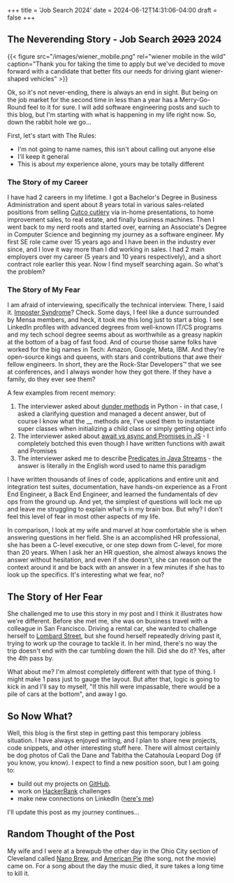 +++
title = 'Job Search 2024'
date = 2024-06-12T14:31:06-04:00
draft = false
+++

## The Neverending Story - Job Search ~~2023~~ 2024

{{< figure src="/images/wiener_mobile.png" rel="wiener mobile in the wild" caption="Thank you for taking the time to apply but we've decided to move forward with a candidate that better fits our needs for driving giant wiener-shaped vehicles" >}}

Ok, so it's not never-ending, there is always an end in sight. But being on the job market for the second time in less
than a year has a Merry-Go-Round feel to it for sure. I will add software engineering posts and such to this blog, but I'm
starting with what is happening in my life right now. So, down the rabbit hole we go...

First, let's start with The Rules:
* I'm not going to name names, this isn't about calling out anyone else
* I'll keep it general
* This is about *my* experience alone, yours may be totally different

### The Story of my Career

I have had 2 careers in my lifetime. I got a Bachelor's Degree in Business Administration and spent about 8 years total
in various sales-related positions from selling [Cutco cutlery](https://www.cutco.com/) via in-home presentations, to home improvement
sales, to real estate, and finally business machines. Then I went back to my nerd roots and started over, earning an Associate's Degree
in Computer Science and beginning my journey as a software engineer. My first SE role came over 15 years ago and I have been
in the industry ever since, and I love it way more than I did working in sales. I had 2 main employers over my career (5 years
and 10 years respectively), and a short contract role earlier this year. Now I find myself searching again. So what's the problem?

### The Story of My Fear

I am afraid of interviewing, specifically the technical interview. There, I said it. [Imposter Syndrome](https://en.wikipedia.org/wiki/Impostor_syndrome)?
Check. Some days, I feel like a dunce surrounded by Mensa members, and heck, it took me this long just to start a blog. I see
LinkedIn profiles with advanced degrees from well-known IT/CS programs and my tech school degree seems about as worthwhile as
a greasy napkin at the bottom of a bag of fast food. And of course those same folks have worked for the big names in Tech:
Amazon, Google, Meta, IBM. And they're open-source kings and queens, with stars and contributions that awe their fellow engineers.
In short, they are the Rock-Star Developers™ that we see at conferences, and I always wonder how they got there. If they have
a family, do they ever see them?

A few examples from recent memory:

1. The interviewer asked about [dunder methods](https://www.geeksforgeeks.org/dunder-magic-methods-python/) in Python - in that case, I asked a clarifying question and managed a decent answer, but of course I know what the __ methods are, I've used them to instantiate super classes wlhen initializing a child class or simply getting object info
2. The interviewer asked about [await vs async and Promises in JS](https://www.linkedin.com/pulse/choosing-between-asyncawait-promises-asynchronous-c5wdc/) - I completely botched this even though I have written functions with await and Promises
3. The interviewer asked me to describe [Predicates in Java Streams](https://www.baeldung.com/java-predicate-chain) - the answer is literally in the English word used to name this paradigm

I have written thousands of lines of code, applications and entire unit and integration test suites, documentation, have hands-on experience as
a Front End Engineer, a Back End Engineer, and learned the fundamentals of dev ops from the ground up. And yet, the simplest of
questions will lock me up and leave me struggling to explain what's in my brain box. But why? I don't feel this level of fear
in most other aspects of my life.

In comparison, I look at my wife and marvel at how comfortable she is when answering questions in her field. She is an accomplished
HR professional, she has been a C-level executive, or one step down from C-level, for more than 20 years. When I ask her an HR question,
she almost always knows the answer without hesitation, and even if she doesn't, she can reason out the context around it and
be back with an answer in a few minutes if she has to look up the specifics. It's interesting what we fear, no?

## The Story of Her Fear

She challenged me to use this story in my post and I think it illustrates how we're different. Before she met me, she was on business
travel with a colleague in San Francisco. Driving a rental car, she wanted to challenge herself to [Lombard Street](https://en.wikipedia.org/wiki/Lombard_Street_(San_Francisco)),
but she found herself repeatedly driving past it, trying to work up the courage to tackle it. In her mind, there's no way
the trip doesn't end with the car tumbling down the hill. Did she do it? Yes, after the 4th pass by.

What about me? I'm almost completely different with that type of thing. I might make 1 pass just to gauge the layout. But after that,
logic is going to kick in and I'll say to myself, "If this hill were impassable, there would be a pile of cars at the bottom",
and away I go.


## So Now What?

Well, this blog is the first step in getting past this temporary jobless situation. I have always enjoyed writing, and I plan
to share new projects, code snippets, and other interesting stuff here. There will almost certainly be dog photos of Cali the
Dane and Tabitha the Catahoula Leopard Dog (if you know, you know). I expect to find a new position soon, but I am going to:

* build out my projects on [GitHub](https://github.com/scurtis-disco).
* work on [HackerRank](https://www.hackerrank.com/dashboard)
challenges
* make new connections on LinkedIn ([here's me](https://www.linkedin.com/in/sean-curtis-b5870579))

I'll update this post as my journey continues...

## Random Thought of the Post

My wife and I were at a brewpub the other day in the Ohio City section of Cleveland called [Nano Brew](https://www.nanobrewcleveland.com/), and [American Pie](https://www.youtube.com/watch?v=PRpiBpDy7MQ) (the song, not the movie) came on. For a song about the day the music died, it sure takes a long time to kill it.  
